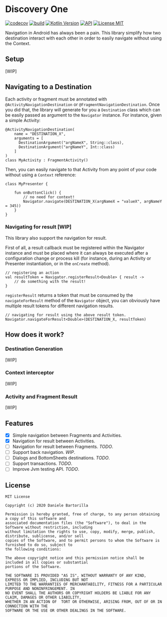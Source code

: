 # Discovery One

[![codecov](https://codecov.io/gh/danielebart/discovery-one/branch/master/graph/badge.svg)](https://codecov.io/gh/danielebart/discovery-one)
[![build](https://github.com/danielebart/discovery-one/workflows/master/badge.svg?branch=master)](https://github.com/danielebart/discovery-one/actions?query=workflow%3Amaster)
[![Kotlin Version](https://img.shields.io/badge/Kotlin-1.3.72-blue.svg)](https://kotlinlang.org)
[![API](https://img.shields.io/badge/API-14%2B-brightgreen.svg?style=flat)](https://android-arsenal.com/api?level=14)
[![License MIT](https://img.shields.io/badge/License-MIT-red.svg)](https://opensource.org/licenses/MIT)

Navigation in Android has always been a pain. This library simplify how two destination interact with each other in order to easily navigate without using the Context.

## Setup
[WIP]

## Navigating to a Destination
Each activity or fragment must be annotated with `@ActivityNavigationDestination` or `@FragmentNavigationDestination`.
Once you did that, the library will generate for you a `Destination` class which can be easily passed as argument to the `Navigator` instance. For instance, given a simple Activity:
```
@ActivityNavigationDestination(
    name = "DESTINATION_X",
    arguments = [
      DestinationArgument("argNameX", String::class),
      DestinationArgument("argNameY", Int::class)
    ]
)
class MyActivity : FragmentActivity()
```
Then, you can easily navigate to that Activity from any point of your code without using a `Context` reference:
```
class MyPresenter {

    fun onButtonClick() {
        // no need for context!
        Navigator.navigate(DESTINATION_X(argNameX = "valueX", argNameY = 345))
    }
}
```

### Navigating for result [WIP]
This library also support the navigation for result. 

First of all, a result callback must be registered within the Navigator instance and must be placed where it can always be executed after a configuration change or process kill (for instance, during an Activity or Presenter instantiation, or in the `onCreate` method).

```
// registering an action
val resultToken = Navigator.registerResult<Double> { result ->
    // do something with the result!
}
```
`registerResult` returns a token that must be consumed by the `navigateForResult` method of the `Navigator` object, you can obviously have multiple result tokens for different navigation results.
```
// navigating for result using the above result token.
Navigator.navigateForResult<Double>(DESTINATION_X, resultToken)
```

## How does it work?

### Destination Generation
[WIP]

### Context interceptor
[WIP]

### Activity and Fragment Result
[WIP]

## Features
- [x] Simple navigation between Fragments and Activities.
- [x] Navigation for result between Activities.
- [ ] Navigation for result between Fragments. *TODO*.
- [ ] Support back navigation. *WIP*.
- [ ] Dialogs and BottomSheets destinations. *TODO*.
- [ ] Support transactions. *TODO*.
- [ ] Improve Jvm testing API. *TODO*.

## License
```
MIT License

Copyright (c) 2020 Daniele Bartorilla

Permission is hereby granted, free of charge, to any person obtaining a copy of this software and 
associated documentation files (the "Software"), to deal in the Software without restriction, including 
without limitation the rights to use, copy, modify, merge, publish, distribute, sublicense, and/or sell 
copies of the Software, and to permit persons to whom the Software is furnished to do so, subject to 
the following conditions:

The above copyright notice and this permission notice shall be included in all copies or substantial 
portions of the Software.

THE SOFTWARE IS PROVIDED "AS IS", WITHOUT WARRANTY OF ANY KIND, EXPRESS OR IMPLIED, INCLUDING BUT NOT 
LIMITED TO THE WARRANTIES OF MERCHANTABILITY, FITNESS FOR A PARTICULAR PURPOSE AND NONINFRINGEMENT. IN 
NO EVENT SHALL THE AUTHORS OR COPYRIGHT HOLDERS BE LIABLE FOR ANY CLAIM, DAMAGES OR OTHER LIABILITY, 
WHETHER IN AN ACTION OF  TORT OR OTHERWISE, ARISING FROM, OUT OF OR IN CONNECTION WITH THE 
SOFTWARE OR THE USE OR OTHER DEALINGS IN THE SOFTWARE.
```
